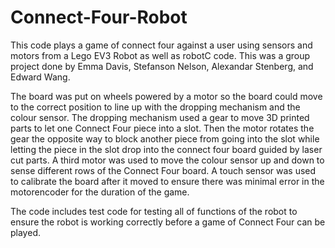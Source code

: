 # Connect-Four-Robot

This code plays a game of connect four against a user using sensors and motors from a Lego EV3 Robot as well as robotC code.
This was a group project done by Emma Davis, Stefanson Nelson, Alexandar Stenberg, and Edward Wang.

The board was put on wheels powered by a motor so the board could move to the correct position to line up with the dropping mechanism and the colour sensor.  The dropping mechanism used a gear to move 3D printed parts to let one Connect Four piece into a slot.  Then the motor rotates the gear the opposite way to block another piece from going into the slot while letting the piece in the slot drop into the connect four board guided by laser cut parts.  A third motor was used to move the colour sensor up and down to sense different rows of the Connect Four board.  A touch sensor was used to calibrate the board after it moved to ensure there was minimal error in the motorencoder for the duration of the game.

The code includes test code for testing all of functions of the robot to ensure the robot is working correctly before a game of Connect Four can be played.
